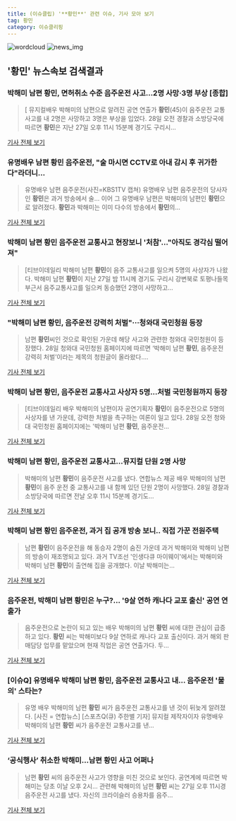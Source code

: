 ```yaml
---
title: (이슈클립) '**황민**' 관련 이슈, 기사 모아 보기
tag: 황민
category: 이슈클리핑
---
```

![wordcloud](https://s3.ap-northeast-2.amazonaws.com/lyrics101-wordcloud/2018-08-28-1535423425.png)
![news_img](https://user-images.githubusercontent.com/42597476/44507050-1206f400-a6e4-11e8-8d98-7ffbfebb353f.png)
## **'**황민**'** 뉴스속보 검색결과
### 박해미 남편 **황민**, 면허취소 수준 음주운전 사고…2명 사망·3명 부상 [종합]

>[ 뮤지컬배우 박해미의 남편으로 알려진 공연 연출가 **황민**(45)이 음주운전 교통사고를 내 2명은 사망하고 3명은 부상을 입었다. 28일 오전 경찰과 소방당국에 따르면 **황민**은 지난 27일 오후 11시 15분께 경기도 구리시...

<a href="http://www.mydaily.co.kr/new_yk/html/read.php?newsid=201808281030362774&ext=na" target="_blank">기사 전체 보기</a>

### 유명배우 남편 **황민** 음주운전, "술 마시면 CCTV로 아내 감시 후 귀가한다"라더니…

>유명배우 남편 음주운전(사진=KBS1TV 캡쳐) 유명배우 남편 음주운전의 당사자인 **황민**은 과거 방송에서 술... 이어 그 유명배우 남편은 박해미의 남편인 **황민**으로 알려졌다. **황민**과 박해미는 이미 다수의 방송에서 **황민**의...

<a href="http://www.gnmaeil.com/news/articleView.html?idxno=381247" target="_blank">기사 전체 보기</a>

### 박해미 남편 **황민** 음주운전 교통사고 현장보니 '처참'…"아직도 경각심 떨어져"

>[티브이데일리 박해미 남편 **황민**이 음주 교통사고를 일으켜 5명의 사상자가 나왔다. 박해미 남편 **황민**이 지난 27일 밤 11시께 경기도 구리시 강변북로 토평나들목 부근서 음주교통사고를 일으켜 동승했던 2명이 사망하고...

<a href="http://tvdaily.asiae.co.kr/read.php3?aid=15354227041388879002" target="_blank">기사 전체 보기</a>

### "박해미 남편 **황민**, 음주운전 강력히 처벌"···청와대 국민청원 등장

>남편 **황민**씨인 것으로 확인된 가운데 해당 사고와 관련한 청와대 국민청원이 등장했다. 28일 청와대 국민청원 홈페이지에 따르면 ‘박해미 남편 **황민**, 음주운전 강력히 처벌’이라는 제목의 청원글이 올라왔다....

<a href="http://www.sedaily.com/NewsView/1S3JAEEMYL" target="_blank">기사 전체 보기</a>

### 박해미 남편 **황민**, 음주운전 교통사고 사상자 5명…처벌 국민청원까지 등장

>[티브이데일리 배우 박해미의 남편이자 공연기획자 **황민**이 음주운전으로 5명의 사상자를 낸 가운데, 강력한 처벌을 촉구하는 여론이 일고 있다. 28일 오전 청와대 국민청원 홈페이지에는 '박해미 남편 **황민**, 음주운전...

<a href="http://tvdaily.asiae.co.kr/read.php3?aid=15354213901388859002" target="_blank">기사 전체 보기</a>

### 박해미 남편 **황민**, 음주운전 교통사고…뮤지컬 단원 2명 사망

>박해미의 남편 **황민**이 음주운전 사고를 냈다. 연합뉴스 제공 배우 박해미의 남편 **황민**이 음주 운전 중 교통사고를 내 함께 있던 단원 2명이 사망했다. 28일 경찰과 소방당국에 따르면 전날 오후 11시 15분께 경기도...

<a href="http://star.hankookilbo.com/News/Read/1a23fcdf26dd40a7bcb9db5cbd9c2165" target="_blank">기사 전체 보기</a>

### 박해미 남편 **황민** 음주운전, 과거 집 공개 방송 보니.. 직접 가꾼 전원주택

>남편 **황민**이 음주운전을 해 동승자 2명이 숨진 가운데 과거 박해미와 박해미 남편의 방송이 재조명되고 있다. 과거 TV조선 '인생다큐 마이웨이'에서는 박해미와 박해미 남편 **황민**이 출연해 집을 공개했다. 이날 박해미는...

<a href="http://www.veritas-a.com/news/articleView.html?idxno=125837" target="_blank">기사 전체 보기</a>

### 음주운전, 박해미 남편 **황민**은 누구?… '9살 연하 캐나다 교포 출신' 공연 연출가

>음주운전으로 논란이 되고 있는 배우 박해미의 남편 **황민** 씨에 대한 관심이 급증하고 있다. **황민** 씨는 박해미보다 9살 연하로 캐나다 교포 출신이다. 과거 해외 판매담당 업무를 맡았으며 현재 직업은 공연 연출가다. 두...

<a href="http://news20.busan.com/controller/newsController.jsp?newsId=20180828000032" target="_blank">기사 전체 보기</a>

### [이슈Q] 유명배우 박해미 남편 **황민**, 음주운전 교통사고 내… 음주운전 '물의' 스타는?

>유명 배우 박해미의 남편 **황민** 씨가 음주운전 교통사고를 낸 것이 뒤늦게 알려졌다. [사진 = 연합뉴스] [스포츠Q(큐) 주한별 기자] 뮤지컬 제작자이자 유명배우 박해미의 남편 **황민** 씨가 음주운전 교통사고를 낸...

<a href="http://www.sportsq.co.kr/news/articleView.html?idxno=300362" target="_blank">기사 전체 보기</a>

### ‘공식행사’ 취소한 박해미…남편 **황민** 사고 어쩌나

>남편 **황민** 씨의 음주운전 사고가 영향을 미친 것으로 보인다. 공연계에 따르면 박해미는 당초 이날 오후 2시... 관련해 박해미의 남편 **황민** 씨는 27일 오후 11시경 음주운전 사고를 냈다. 자신의 크라이슬러 승용차를 음주...

<a href="http://www.cstimes.com/?mod=news&act=articleView&idxno=284204" target="_blank">기사 전체 보기</a>


